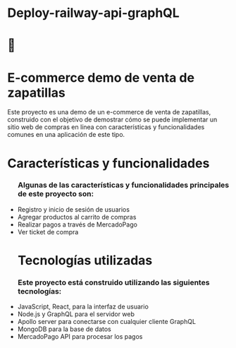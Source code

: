 # Deploy-railway-api-graphQL

<h1>👟</h1>
 <h1>E-commerce demo de venta de zapatillas</h1> 
<p>Este proyecto es una demo de un e-commerce de venta de zapatillas, construido con el objetivo de demostrar cómo se puede implementar un sitio web de compras en línea con características y funcionalidades comunes en una aplicación de este tipo. </p>

<h1>Características y funcionalidades</h1>
<ul>
 <h3>Algunas de las características y funcionalidades principales de este proyecto son: </h3>

<li>Registro y inicio de sesión de usuarios</li>
<li>Agregar productos al carrito de compras</li>
<li>Realizar pagos a través de MercadoPago</li>
<li>Ver ticket de compra</li>
<h1>Tecnologías utilizadas</h1>
 
</ul>
<ul>
<h3>Este proyecto está construido utilizando las siguientes tecnologías: </h3>

<li>JavaScript, React, para la interfaz de usuario</span>
<li>Node.js y GraphQL para el servidor web</span>
<li>Apollo server para conectarse con cualquier cliente GraphQL</span>
<li>MongoDB para la base de datos</span>
<li>MercadoPago API para procesar los pagos</ul>
</ul>

